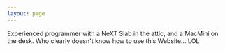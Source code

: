 ```yaml
---
layout: page
---
```


Experienced programmer with a NeXT Slab in the attic, and a MacMini on the desk.  Who clearly doesn't know how to use this Website... LOL
